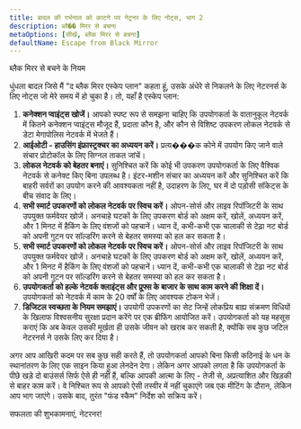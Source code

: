 ```yaml
---
title: बादल की गर्भनाल को काटने पर नेट्रनर के लिए नोट्स, भाग 2
description: ब्लै�� मिरर से बचना
metaOptions: [सीखें, ब्लैक मिरर से बचना]
defaultName: Escape from Black Mirror
---
```


<RoboAcademyText fWeight="500">
  ब्लैक मिरर से बचने के नियम
</RoboAcademyText>

<LessonImages imageClasses="mb"  src='escape-from-black-mirror/BlackMirror-02.png' alt="Escape from Black Mirror symbol" />

धुंधला बादल जिसे मैं "द ब्लैक मिरर एस्केप प्लान" कहता हूं, उसके अंधेरे से निकलने के लिए नेटरनर्स के लिए नोट्स जो मेरे समय में हो चुका है। तो, यहाँ है एस्केप प्लान:

1. **कनेक्शन प्वाइंट्स खोजें।** आपको स्पष्ट रूप से समझना चाहिए कि उपयोगकर्ता के वातानुकूल नेटवर्क में कितने कनेक्शन प्वाइंट्स मौजूद हैं, प्रदाता कौन है, और कौन से विशिष्ट उपकरण लोकल नेटवर्क से डेटा मेगापोलिस नेटवर्क में भेजते हैं।
2. **आईओटी - हाउसिंग इंफ्रास्ट्रक्चर का अध्ययन करें।** प्रत्य���क कोने में उपयोग किए जाने वाले संचार प्रोटोकॉल के लिए सिग्नल ताकत जांचें।
3. **लोकल नेटवर्क को बेहतर बनाएं।** सुनिश्चित करें कि कोई भी उपकरण उपयोगकर्ता के लिए वैश्विक नेटवर्क से कनेक्ट किए बिना उपलब्ध है। इंटर-मशीन संचार का अध्ययन करें और सुनिश्चित करें कि बाहरी सर्वरों का उपयोग करने की आवश्यकता नहीं है, उदाहरण के लिए, घर में दो पड़ोसी सॉकेट्स के बीच संवाद के लिए।
4. **सभी स्मार्ट उपकरणों को लोकल नेटवर्क पर स्विच करें।** ओपन-सोर्स और लाइव रिपॉजिटरी के साथ उपयुक्त फर्मवेयर खोजें। अनचाहे घटकों के लिए उपकरण बोर्ड को अक्षम करें, खोलें, अध्ययन करें, और 1 मिनट में हैकिंग के लिए वंशजों को पहचानें। ध्यान दें, कभी-कभी एक चालाकी से टेढ़ा नट बोर्ड को अपनी गुटन पर सॉल्डरिंग करने से बेहतर समस्या को हल कर सकता है।
5. **सभी स्मार्ट उपकरणों को लोकल नेटवर्क पर स्विच करें।** ओपन-सोर्स और लाइव रिपॉजिटरी के साथ उपयुक्त फर्मवेयर खोजें। अनचाहे घटकों के लिए उपकरण बोर्ड को अक्षम करें, खोलें, अध्ययन करें, और 1 मिनट में हैकिंग के लिए वंशजों को पहचानें। ध्यान दें, कभी-कभी एक चालाकी से टेढ़ा नट बोर्ड को अपनी गुटन पर सॉल्डरिंग करने से बेहतर समस्या को हल कर सकता है।
6. **उपयोगकर्ता को हल्के नेटवर्क क्लाइंट्स और प्रूफ्स के बाजार के साथ काम करने की शिक्षा दें।** उपयोगकर्ता को नेटवर्क में काम के 20 वर्षों के लिए आवश्यक टोकन भेजें।
7. **डिजिटल स्वच्छता के नियम समझाएं।** उपयोगी उपकरणों का सेट जिन्हें लोकप्रिय बाह्य संक्रमण विधियों के खिलाफ विश्वसनीय सुरक्षा प्रदान करेंगे पर एक ब्रीफिंग आयोजित करें। उपयोगकर्ता को यह महसूस कराएं कि अब केवल उसकी मूर्खता ही उसके जीवन को खराब कर सकती है, क्योंकि सब कुछ जटिल नेटरनर्स ने उसके लिए कर दिया है।

अगर आप आखिरी कदम पर सब कुछ सही करते हैं, तो उपयोगकर्ता आपको बिना किसी कठिनाई के धन के स्थानांतरण के लिए एक साइन किया हुआ लेनदेन देगा। लेकिन अगर आपको लगता है कि उपयोगकर्ता के पीछे खड़े दो बाउंसर्स सिर्फ ऐसे ही नहीं हैं, बल्कि आपकी आत्मा के लिए - तेजी से, अप्रत्याशित और खिड़की से बाहर काम करें। वे निश्चित रूप से आपको ऐसी तस्वीर में नहीं चुकाएंगे जब एक मीटिंग के दौरान, लेकिन आप भाग जाएंगे। उसके बाद, तुरंत "फंड स्कैम" निर्देश को सक्रिय करें।

<RoboAcademyText>
  सफलता की शुभकामनाएं, नेटरनर!
</RoboAcademyText>